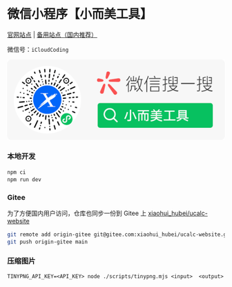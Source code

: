 # 微信小程序【小而美工具】

[官网站点](https://whinc.github.io/ucalc-website/) | [备用站点（国内推荐）](https://xiaohui_hubei.gitee.io/ucalc-website/)

微信号：`iCloudCoding`

<p align="center">
  <a href="https://whinc.github.io/ucalc-website/" target="_blank"><img src="./public/assets/images/qrcode_soso.png" alt="Next js starter banner"></a>
</p>

### 本地开发

```bash
npm ci
npm run dev
```

### Gitee

为了方便国内用户访问，仓库也同步一份到 Gitee 上 [xiaohui_hubei/ucalc-website](https://gitee.com/xiaohui_hubei/ucalc-website)

```bash
git remote add origin-gitee git@gitee.com:xiaohui_hubei/ucalc-website.git
git push origin-gitee main
```

### 压缩图片

```
TINYPNG_API_KEY=<API_KEY> node ./scripts/tinypng.mjs <input>  <output>
```